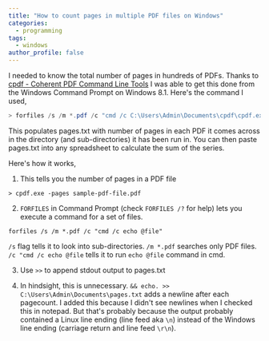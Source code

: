 ```yaml
---
title: "How to count pages in multiple PDF files on Windows"
categories:
  - programming
tags:
  - windows
author_profile: false
---
```


I needed to know the total number of pages in hundreds of PDFs. Thanks to [cpdf - Coherent PDF Command Line Tools](http://community.coherentpdf.com/) I was able to get this done from the Windows Command Prompt on Windows 8.1. Here's the command I used,

```powershell
> forfiles /s /m *.pdf /c "cmd /c C:\Users\Admin\Documents\cpdf\cpdf.exe -pages @path >> C:\Users\Admin\Documents\pages.txt && echo. >> C:\Users\Admin\Documents\pages.txt"
```

This populates pages.txt with number of pages in each PDF it comes across in the directory (and sub-directories) it has been run in. You can then paste pages.txt into any spreadsheet to calculate the sum of the series. 

Here's how it works,

1. This tells you the number of pages in a PDF file
```
> cpdf.exe -pages sample-pdf-file.pdf
```

2. `FORFILES` in Command Prompt (check `FORFILES /?` for help) lets you execute a command for a set of files. 
```
forfiles /s /m *.pdf /c "cmd /c echo @file"
```

`/s` flag tells it to look into sub-directories. 
`/m *.pdf` searches only PDF files.
`/c "cmd /c echo @file` tells it to run `echo @file` command in cmd.

3. Use `>>` to append stdout output to pages.txt

4. In hindsight, this is unnecessary. `&& echo. >> C:\Users\Admin\Documents\pages.txt` adds a newline after each pagecount. I added this because I didn't see newlines when I checked this in notepad. But that's probably because the output probably contained a Linux line ending (line feed aka `\n`) instead of the Windows line ending (carriage return and line feed `\r\n`).